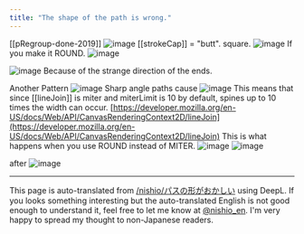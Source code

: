 ```yaml
---
title: "The shape of the path is wrong."
---
```


[[pRegroup-done-2019]]
![image](https://gyazo.com/ae40c881f2d3ed80e58525af64b9cd95/thumb/1000)
[[strokeCap]] = "butt".
square.
![image](https://gyazo.com/387752ecebaad15b5fd5a378223b36c6/thumb/1000)
If you make it ROUND.
![image](https://gyazo.com/908a3951f214806d8053178a0b6eb967/thumb/1000)

![image](https://gyazo.com/5e9662fe013a9689aef70fd70386f428/thumb/1000)
Because of the strange direction of the ends.

Another Pattern
![image](https://gyazo.com/4ab1f1c0ba7ef28cab0952281811c053/thumb/1000)
Sharp angle paths cause
![image](https://gyazo.com/9a3ce5543dbdbdc394c6309ad0c63f39/thumb/1000)
This means that since [[lineJoin]] is miter and miterLimit is 10 by default, spines up to 10 times the width can occur.
[https://developer.mozilla.org/en-US/docs/Web/API/CanvasRenderingContext2D/lineJoin](https://developer.mozilla.org/en-US/docs/Web/API/CanvasRenderingContext2D/lineJoin)
This is what happens when you use ROUND instead of MITER.
![image](https://gyazo.com/3ddcb06c36e111052d9bc89e61719a65/thumb/1000)
![image](https://gyazo.com/02a380abdd8f0796ad0a551bdd32b499/thumb/1000)

after
![image](https://gyazo.com/035cf6e6504dcdf7c5a7ba66336093c4/thumb/1000)


---
This page is auto-translated from [/nishio/パスの形がおかしい](https://scrapbox.io/nishio/パスの形がおかしい) using DeepL. If you looks something interesting but the auto-translated English is not good enough to understand it, feel free to let me know at [@nishio_en](https://twitter.com/nishio_en). I'm very happy to spread my thought to non-Japanese readers.